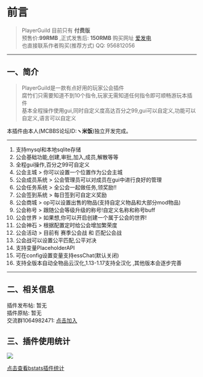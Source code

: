 # 前言
> PlayerGuild 目前只有 **付费版**  
> 预售价:**99RMB** ,正式发售后: **150RMB**  购买网址 [爱发电](https://afdian.net/@PlayerTitle)  
> 也直接联系作者购买(推荐方式) QQ: 956812056
------------
## 一、简介

> PlayerGuild是一款有点好用的玩家公会插件  
腐竹们只需要知道不到10个指令,玩家无需知道任何指令即可顺畅游玩本插件  
基本全程操作使用gui,同时自定义度高达百分之99,gui可以自定义,功能可以自定义,语言可以自定义

本插件由本人(MCBBS论坛ID:**ヽ米饭**)独立开发完成。

------------
1. 支持mysql和本地sqlite存储
2. 公会基础功能,创建,审批,加入,成员,解散等等
3. 全程gui操作,百分之99可自定义
4. 公会主城 > 你可以设置一个位置作为公会主城
5. 公会成员系统 > 公会管理员可以对成员在gui中进行良好的管理
6. 公会任务系统 > 全公会一起做任务,领奖励!!
7. 公会签到系统 > 每日签到可自定义奖励
8. 公会商城 > op可以设置出售的物品(支持自定义物品和大部分mod物品)
9. 公会称号 > 跟随公会等级升级的称号!自定义名称和称号buff
10. 公会世界 > 如果想,你可以开启创建一个属于公会的世界!
11. 公会神石 > 根据配置定时给公会增加繁荣度
12. 公会活动 > 目前有 赛季公会战 和 匹配公会战
13. 公会战可以设置公平匹配,公平对决
14. 支持变量PlaceholderAPI
15. 可在config设置变量支持essChat(默认关闭)
16. 支持全版本自动全物品云汉化,1.13-1.17支持全汉化 ,其他版本会逐步完善
------------

## 二、相关信息
插件发布帖: 暂无     
插件原帖: 暂无  
交流群1064982471: [点击加入](https://jq.qq.com/?_wv=1027&k=5sxTf8u)  

## 三、插件使用统计

![](https://bstats.org/signatures/bukkit/PlayerGuild.svg)

[点击查看bstats插件统计](https://bstats.org/plugin/bukkit/PlayerGuild/12551)